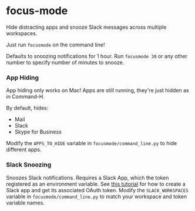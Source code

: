 # focus-mode

Hide distracting apps and snooze Slack messages across multiple workspaces.

Just run `focusmode` on the command line!

Defaults to snoozing notifications for 1 hour.
Run `focusmode 30` or any other number to specify number of minutes to snooze.

### App Hiding
App hiding only works on Mac! Apps are still running, they're just hidden as in Command-H.

By default, hides:
 - Mail
 - Slack
 - Skype for Business

Modify the `APPS_TO_HIDE` variable in `focusmode/command_line.py` to hide different apps.

### Slack Snoozing
Snoozes Slack notifications. Requires a Slack App, which the token registered as an environment variable.
See [this tutorial](https://medium.com/@jakebathman/setting-up-a-slack-app-for-use-with-ios-shortcuts-e8e16b15d0f3)
for how to create a Slack app and get its associated OAuth token.
Modify the `SLACK_WORKSPACES` variable in `focusmode/command_line.py` to match your workspace and token variable names.
